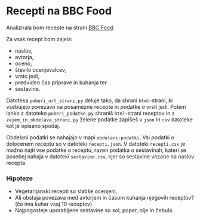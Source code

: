 # Recepti na BBC Food

Analizirala bom recepte na strani [BBC Food](https://www.bbc.co.uk/food).

Za vsak recept bom zajela:
- naslov,
- avtorja,
- oceno,
- število ocenjevalcev,
- vrsto jedi,
- predviden čas priprave in kuhanja ter
- sestavine.

Datoteka `poberi_url_strani.py` deluje tako, da shrani `html`-strani, ki vsebujejo povezavo na posamezne recepte in podatke o vrsti jedi. Potem lahko z datoteko `poberi_podatke.py` shraniš `html`-strani receptov in z `zajem_in_obdelava_strani.py` želene podatke zapišeš v `json` in `csv` datoteke kot je opisano spodaj.

Obdelani podatki se nahajajo v mapi `obdelani-podatki`. Vsi podatki o določenem receptu so v datoteki `recepti.json`. V datoteki `recepti.csv` je možno najti vse podatke o receptu, razen podatka o sestavinah, kateri se posebej nahaja v datoteki `sestavine.csv`, kjer so sestavine vezane na naslov recepta.

### Hipoteze
- Vegetarijanski recepti so slabše ocenjeni,
- Ali obstaja povezava med avtorjem in časom kuhanja njegovih receptov? (če ima kuhar vsaj 10 receptov)
- Najpogosteje uporabljene sestavine so sol, poper, olje in čebula.

